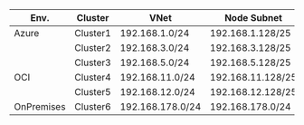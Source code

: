 | Env.       | Cluster  | VNet             | Node Subnet       |  Pod CIDR      | Service CIDR  |
| --------   | -------  | --------         | --------          |  --------      | -------       |
| Azure      | Cluster1 | 192.168.1.0/24   | 192.168.1.128/25  |  10.1.0.0/16   | 10.2.0.0/16   |
|            | Cluster2 | 192.168.3.0/24   | 192.168.3.128/25  |  10.3.0.0/16   | 10.4.0.0/16   |
|            | Cluster3 | 192.168.5.0/24   | 192.168.5.128/25  |  10.5.0.0/16   | 10.6.0.0/16   |
| OCI        | Cluster4 | 192.168.11.0/24  | 192.168.11.128/25 |  10.11.0.0/16  | 10.12.0.0/16  |
|            | Cluster5 | 192.168.12.0/24  | 192.168.12.128/25 |  10.13.0.0/16  | 10.14.0.0/16  |
| OnPremises | Cluster6 | 192.168.178.0/24 | 192.168.178.0/24  |  10.178.0.0/16 | 10.180.0.0/16 |
